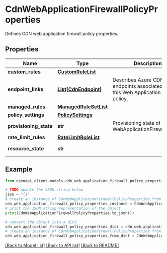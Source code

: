 # CdnWebApplicationFirewallPolicyProperties

Defines CDN web application firewall policy properties.

## Properties

Name | Type | Description | Notes
------------ | ------------- | ------------- | -------------
**custom_rules** | [**CustomRuleList**](CustomRuleList.md) |  | [optional] 
**endpoint_links** | [**List[CdnEndpoint]**](CdnEndpoint.md) | Describes Azure CDN endpoints associated with this Web Application Firewall policy. | [optional] [readonly] 
**managed_rules** | [**ManagedRuleSetList**](ManagedRuleSetList.md) |  | [optional] 
**policy_settings** | [**PolicySettings**](PolicySettings.md) |  | [optional] 
**provisioning_state** | **str** | Provisioning state of the WebApplicationFirewallPolicy. | [optional] [readonly] 
**rate_limit_rules** | [**RateLimitRuleList**](RateLimitRuleList.md) |  | [optional] 
**resource_state** | **str** |  | [optional] [readonly] 

## Example

```python
from openapi_client.models.cdn_web_application_firewall_policy_properties import CdnWebApplicationFirewallPolicyProperties

# TODO update the JSON string below
json = "{}"
# create an instance of CdnWebApplicationFirewallPolicyProperties from a JSON string
cdn_web_application_firewall_policy_properties_instance = CdnWebApplicationFirewallPolicyProperties.from_json(json)
# print the JSON string representation of the object
print(CdnWebApplicationFirewallPolicyProperties.to_json())

# convert the object into a dict
cdn_web_application_firewall_policy_properties_dict = cdn_web_application_firewall_policy_properties_instance.to_dict()
# create an instance of CdnWebApplicationFirewallPolicyProperties from a dict
cdn_web_application_firewall_policy_properties_from_dict = CdnWebApplicationFirewallPolicyProperties.from_dict(cdn_web_application_firewall_policy_properties_dict)
```
[[Back to Model list]](../README.md#documentation-for-models) [[Back to API list]](../README.md#documentation-for-api-endpoints) [[Back to README]](../README.md)



